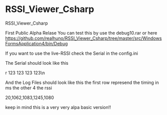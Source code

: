 # RSSI_Viewer_Csharp
RSSI_Viewer_Csharp

First Public Alpha Relase
You can test this by use the debug10.rar
or here
https://github.com/realhuno/RSSI_Viewer_Csharp/tree/master/src/WindowsFormsApplication4/bin/Debug

If you want to use the live-RSSI check the Serial in the config.ini

The Serial should look like this

r 123 123 123 123\n

And the Log Files should look like this
the first row represend the timing in ms the other 4 the rssi

20,1062,1083,1245,1080


keep in mind this is a very very alpa basic version!!
